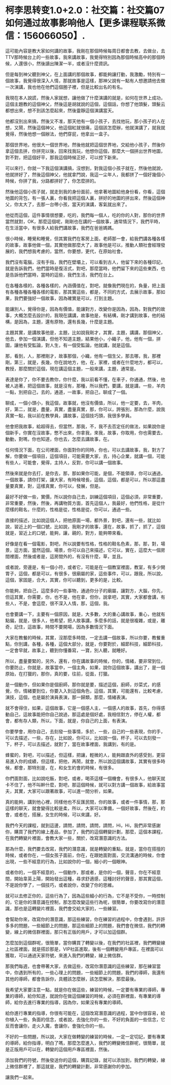 # 柯李思转变1.0+2.0：社交篇：社交篇07 如何通过故事影响他人【更多课程联系微信：156066050】.

這可能內容是教大家如何講的故事，我剛在那個時候每周日都會去教，去做台，去TTV那時候台上的一些故事，我來講故事，我覺得特別因為那個時候高中的那個時候，人還很小，然後讀出陳潔一半，或者沒什麼資訊。

但是每到神父聽到神父，在上面講的那個故事，都能夠讓打動，我激勵，特別有一個故事，我覺得很深入人情，那就故事是這樣，那神父說有一點有人想邀請他去做一次演講，我也他在他們這個圈子裡，但是比較出名的有名。

我現在本人說謊，然後人家就想，讓他做了什麼演講的就是，如何在世界上成功，這個主題教的這個神父，然後這是胡就說的這個，這個話，你想了他頭髮，頭髮云都想出來，想不到該怎麼起來，然後靈靜這個演講當天。

他都沒別出來搞，然後又不准，那天他有一個小孩子，去找他玩，那小孩子的人在想，又鬧，然後這個神父，他這個紅就很痛，這個該怎麼辦，他就演講了，就我就覺得，然後他想一個辦法，他們穿屁，他拿出一盒子。

那個世界地，他很大一個世界地，然後他就把這個世界地，交給他小孩子，然後你拿這個去拼，你拼完以後，回來找我玩，他想你這個，那麼大一個拼出世界地圖，對不對，把這個好平，那我這個時候正好，可以控下新來。

可以來行，你就一下我這個演講搞，沒想到，對我這個小孩子就在，然後他就說，他就拼好了，然後這個神父，他就拿門說，我這一尘年人，我都拼了一個好幾個小時候，你拼了我，分路都拼好了，你怎麼拼的。

然後他這個小孩子就，就走到我的身份面前，他拿著地圖給他身份看，你看，這個地圖的背包，有一張人裏，你看我把這個人裏，拼好的地圖的拼出來，然後這個神父，你太大了，去那一台帶小孩，當天的演講，客氣就出來了。

他從而這個，這件事情很想要，吃的，我們每一個人，吃的你的人對，那你的世界當然就對，OK，那麼這個呢，剛剛也在講的一個故事，通常情況下，我們平時，在生活當中，有很多人給我們講故事，我們在爸爸媽媽。

很小時候，睡覺和睡覺，但其實我們在客房上面，老師那一會，給我們講各種各樣的故事，故事他做一個，其實他做那麼大了，故事他是可以，推動人類社會經理發展的，我們想我考慮的，當然，你要想，更代，在原始社會。

我們沒有電腦，沒有手指，我們在壁壩上，可以看到古人，他留下來的各種印記，就是告訴我們，他們當時是復活式，對吧，那麼當時，他們留下來的這些東西，也是告訴他們當時，當時的這些，我們生活，我們在台上。

在各種各樣的，各種各樣的，內涵價值在，對吧，就像我們現在的，負量，把上面有各種各種各種各樣的電影，那其實這些，都是，不同的方式，去展示故事，那如果，我們要強好一個故事，因為確實是可以，打到主題。

能讓別人，覺得你是，因為有價值，能讓對方，改變你是因為，因為，對我們的故事，大概怎麼去設計的，我現在講講，故事他是，有結構，剛才講到故事，他的結構，是因為，主題，還有原物，還有長幾，什麼是主題。

主題其實，是講故事他是，主題，比如說我剛才，其實，主題，講講，那個神父，他去，參加一個演講，但他不知道主題，結果他小，小織子，他，他有一個，拼圖，讓他有受監論，對人生，有一個受監論，他就講，就是這個。

那，看到，人，那裡剛才，故事那個，小織，他有一個生父，那去哪，我，那裡剛，第三，就是，長幾，你在說地方，他，在，家裡，或者在什麼地方，都可以，教授，那麼關於這個，現在講這個主題，一般來講，主題，通常是。

表達是你了，你不要去教你，你什麼，我以前看不懂，在車子，你通通，然後，他被人追著，把這個故事，就是沒有，那種，所以我們，要講，就是講，一些，羊肉一點，別把自己，去的，通道，一故事，把自己，聊成了一個。

聊成，一個小頭小，我這個，故事就，他沒有價值，所以，他一定要，去，羊肉，好，第二，就是，盡量，真實，盡量真實，那，你可以，誇張別，那為什麼，說我真實一點，我以前在教學員，講故事，這個技巧頭，我很多學員。

他會把我故事，給超得去，但當然，那我，不，我不去否定任的做法，如果說你是個新手，你實在沒故事，憋不出來，你拿我，來我，故事，你取用，你也需要去，動動，對嗎，你也知道，你也去，怎麼去講故事，在。

任何情況下面，在公司裡面，你面對你的同時，你也，可以去講故事，我，對方了解，你要做一個項目，這個項目，可能需要大家，去，持心企業，就講一個，可能有些人，可能會，覺得，主持人，反對，你可以講一個故事。

然後來就是你去打，是你去，那，那如果你可能，是個，不能領導，你可以通過，一個故事，請你打架，讓大家，有時候增長，這個，這個，都是可以，所以那這盡量要真實，對，這樣真實，你可以，發展，但是。

最好不好做一些，實價，所以說你自己去，訓練這個項目，這個必須，非常重要，非常重要，然後，然後，再講物質方面，首先這個人，我最好，他們性格，是從什麼樣的鞋名，什麼的，性格是從，性格是從，你可以，通過一些。

直接的描述，比如說這個人，把他原面一場，都外景，對吧，還有一些，就比如說，習近上的一個口號，比如說，我剛才的故事，還在，故事，抓了，抓了，這個就是，習近上的口號，能夠，讓，親的，對方，能夠帶來看。

好像是在看一個電影，對吧，所以說要有性格，性格的鞋名色素，那，那，對，場景，這方面，當然這個，場景，你可以自己來描述，它可以，實在，這麼大一個房間裡面，然後或者是，這房間外的，有沒有什麼，草，並且。

或者說，旁邊是，有一個小符，或者它，可能是在一個教室裡面，教室，有多少開胃子，這個，都是可以，有很多，很廟屬的家，這些事件，可以，跟我，所以說，這個，家固是，合大，其實，你可以聽到，更多的是，比較。

你能夠，把自己，這麼多的一些事物，通過你分子的廟屬，讓對方，大腦，你先，但這其實，你需要，你，也不是，他在拿，但你，說拿吧，其實，大家都會講，有些人，不是，會這麼，很不深入人情，那，這個，我。

也會要講一下，主要有一個原因，就是，大多數，大的重心講故事，重心，他就有點偏，就是，很多人，他希望，把人故事講，多麼多的話，就是很複雜，或是，離奇，記住，這故事，時間不要開場，因為多數情況下面。

大家在教餐的時候，其實，沒那麼多時間，一定去講一個故事，所以你要，教餐重點，你別講，各種，各種，這個大部分，就是，你要對於，細節科技，細節科技，一定會早就，故事上，聽到你懂番寫，一寶，別人聽，就睡好。

所以，盡量要緊的，另外，還有，你在講故事的時候，你的，情緒，要非常到位，你要防止，你就是，故事當中，一個主角，如果，說你這個故事，講出了，是一個原始，在打獵的，那你，真的要，往前，從面，打獵。

是一個動作，但如果你是個廚師，那你就是要，描述這個，廚師，炒菜式，的感覺，你，情緒要到位，你要入入到這個角色，這個，其實，可能還有，比較考慮，演技，這個，也是屬於演員表演，那一歸類，那麼，情緒表演。

就不會得住，如果，這個故事，它是一個感人主，一個感人的故事，首先，你得感動自己，這故事能把你自己說過，那這處是個好處，我相信對方，停在人權，都會，都有存人類，所以，下面，就是，你自己的上面，有表演。

你要學會，用你自己，去刻發一些事情，多於，一些，自己的一些表現，你的手，可以去描述，一些，存在，比如說，你可以，比如說一個，杯子，可以去刻發一下，杯子，可以去描述，就對了，當在故事裡面，我講到，有的是。

蜂蜜的，對吧，可以描述，但這樣，把讓，輕微的人，能夠跟直外的感受到，更容易進入你的成績，但這樣，把他，再鬧，就會，所以說這個講故事，其實有很多時候，都會，那特別是，在，和女生約會的時候，有很多。

你們面對面，比如說吃飯，對吧，或者，喝茶這樣一個機會，有很多人，他聊天就卡不住了，他不叫幹什麼，對吧，那這個時候，就可以對方講一個故事，給故事當夫，其實，大家可以跟著故事，可以進一間分析，如果。

真的能夠，講到他心裡，同樣他也不反匯民間，你的故事，或者一件事情，那，那這樣的聊天，就會變得比較是柔，所以，大家可以準備，一個好故事，然後在，約會，或者在，搭展，女生的時候，可以來講，好。

我們今天的課程，就到這邊，請問，請問，請問，請問，Hi，Hi，我們非常感謝你，購買了我們的線上產品，參加了，我們的這個轉變計劃，那麼，這個本課程，在我們轉變片裡面，會教大家一些，關於，改寫潛意識的方法。

那為什麼，我們要去改寫，我們的潛意識，就是轉變的重點，就是，當你在搭擅的時候，或者你在，一個女孩子面前，你在，在跟她面對面，交流溝通的時候，你會出現，一些不經意的行為，比如說你的一個，細小的一個眼神。

或者你的，一個不經意的，一個動作，那或者，是你的一個，聲音，你在不經意間，開始韋英上陽，開始發出這種，尋求舒適感，這種討好的聲音，那其實這個，不是說你學了，一個技巧，或者說你，改變了你的思維。

就可以去修正你的，這些行為了，因為這些細小的行為，它不是不受你，一時控制的，它是你的潛意識在控制，那怎麼改變這些行為呢，很簡單，你要改寫你的潛意識，那也是這轉變片裡面，我們會交給大家的，一些練習。

會幫助你來，改寫你的潛意識，那這些練習，你在練習的過程中，你會遇到，許許多多的問題，一些細節上的問題，那這些細節上的問題，我們會在微信，我們的轉變，線上的微信群裡面，那只有正版的用戶，才可以加這個群。

怎麼加到這個群呢，很簡單，當你購買了轉變以後，在我們的社區裡，我們轉變線上社區裡面，就是搭診那是，VIP社區進取，後有一個轉變用戶專區，在裡面可以獲取，可以通過天家符號，來進入我們的轉變，線上微信群。

那我們每週，也會帶著大家，去做這些，改寫你潛意識的這些練習，那在練習當中，你遇到所有的，一些心理上的問題，一些細節上的問題，我們的導師，我還有其他的導師，都會告訴你，具體該怎麼辦，該怎麼解決，那麼最後。

我希望大家要注意一點，就是你在做這些，練習的時候，一定要有專業的導師，專業的導師，給你知道，就說你在做這個練習的時候，必須在群裡面，有專業的導師，給你去進行專業的指導，因為你，如果沒有專業的導師。

給你進行專業的指導，你很有可能在，這個改寫潛意識的過程，當中你很容易，給你植入一些，負面的信念，或者說，去強化你的一些，不好的負面的一些信念，它反而會讓你，走火入魔，會讓你，會強化你的一些。

不好的一些問題，所以說，大家在做轉變的練習的時候，一定一定切記，要有專業的導師，給你指導，明白了嗎，那麼怎麼進入，我們的轉變微信群呢，很簡單，就是正版用戶可以在，轉變的這個用戶專區裡面，然後。

添加我們的符號，然後發送你的這個，購買記錄，就可以添加到，我們的轉變，線上微信群裡了，那這就是，我們的轉變計劃，非常感謝你的參加。

讓我們一起來。